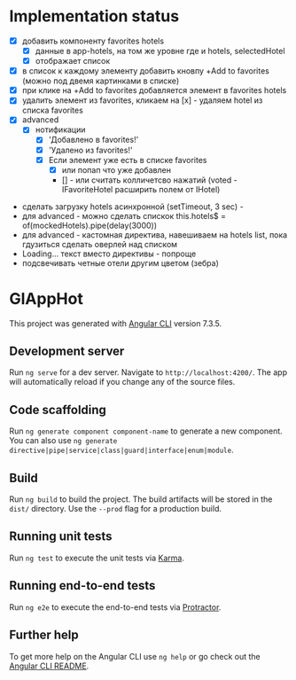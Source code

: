 # Implementation status

- [x] добавить компоненту favorites hotels
  - [x] данные в app-hotels, на том же уровне где и hotels, selectedHotel
  - [x] отображает список
- [x] в список к каждому элементу добавить кновпу +Add to favorites (можно под двемя картинками в списке)
- [x] при клике на +Add to favorites добавляется элемент в favorites hotels
- [x] удалить элемент из favorites, кликаем на [x] - удаляем hotel из списка favorites
- [x] advanced
  - [x] нотификации
    - [x] 'Добавлено в favorites!'
    - [x] 'Удалено из favorites!'
    - [x] Если элемент уже есть в списке favorites
      - [x] или попап что уже добавлен
      - [] - или считать колличетсво нажатий (voted - IFavoriteHotel расширить полем от IHotel)
- сделать загрузку hotels асинхронной (setTimeout, 3 sec) -
- для advanced - можно сделать спискок this.hotels\$ = of(mockedHotels).pipe(delay(3000))
- для advanced - кастомная директива, навешиваем на hotels list, пока гдузиться сделать оверлей над списком
- Loading... текст вместо директивы - попроще
- подсвечивать четные отели другим цветом (зебра)

# GlAppHot

This project was generated with [Angular CLI](https://github.com/angular/angular-cli) version 7.3.5.

## Development server

Run `ng serve` for a dev server. Navigate to `http://localhost:4200/`. The app will automatically reload if you change any of the source files.

## Code scaffolding

Run `ng generate component component-name` to generate a new component. You can also use `ng generate directive|pipe|service|class|guard|interface|enum|module`.

## Build

Run `ng build` to build the project. The build artifacts will be stored in the `dist/` directory. Use the `--prod` flag for a production build.

## Running unit tests

Run `ng test` to execute the unit tests via [Karma](https://karma-runner.github.io).

## Running end-to-end tests

Run `ng e2e` to execute the end-to-end tests via [Protractor](http://www.protractortest.org/).

## Further help

To get more help on the Angular CLI use `ng help` or go check out the [Angular CLI README](https://github.com/angular/angular-cli/blob/master/README.md).
